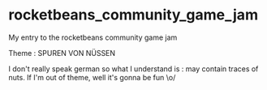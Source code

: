 # rocketbeans_community_game_jam
My entry to the rocketbeans community game jam

Theme : SPUREN VON NÜSSEN

I don't really speak german so what I understand is : may contain traces of nuts. If I'm out of theme, well it's gonna be fun \o/

